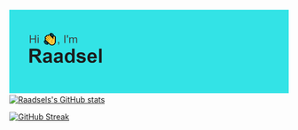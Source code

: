 ![Header](/header.png)
[![Raadsels's GitHub stats](https://github-readme-stats.vercel.app/api?username=raadsl)](https://github.com/anuraghazra/github-readme-stats)

[![GitHub Streak](https://github-readme-streak-stats.herokuapp.com/?user=Raadsl)](https://git.io/streak-stats)
